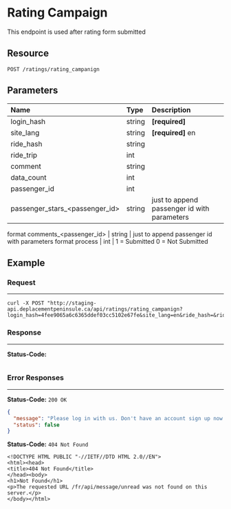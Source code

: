 # Rating Campaign

This endpoint is used after rating form submitted

## Resource

```
POST /ratings/rating_campanign
```

## Parameters


Name              	| Type   	| Description
:------------------|:----------	|:--------------------
login_hash			|string		|**[required]** <user hash key>
site_lang		  	|string	 	|**[required]** en
ride_hash   | string  | <ride hash key>
ride_trip   | int |
comment | string |
data_count | int |
passenger_id | int |
passenger_stars_<passenger_id>  | string | just to append passenger id with parameters
format
comments_<passenger_id>   | string | just to append passenger id with parameters
format
process   | int | 1 = Submitted 0 = Not Submitted

## Example

### Request
***

```curl
curl -X POST "http://staging-api.deplacementpeninsule.ca/api/ratings/rating_campanign?login_hash=4fee9065a6c6365ddef03cc5102e67fe&site_lang=en&ride_hash=&ride_trip=&comment=&data_count=&passenger_id=&passenger_stars_%3Cpassenger_id%3E=&comments_%3Cpassenger_id%3E%20=&process="
```

### Response
***

**Status-Code:**

```

```


### Error Responses
***
<!--
- No Login Hash
- With Login Hash and Site Lang
- With all fields entered
-->
**Status-Code:** ```200 OK```


```json
{
  "message": "Please log in with us. Don't have an account sign up now!",
  "status": false
}
```

<!--No Site Language-->
**Status-Code:** ```404 Not Found```


```
<!DOCTYPE HTML PUBLIC "-//IETF//DTD HTML 2.0//EN">
<html><head>
<title>404 Not Found</title>
</head><body>
<h1>Not Found</h1>
<p>The requested URL /fr/api/message/unread was not found on this server.</p>
</body></html>
```
